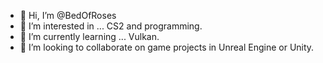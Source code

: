 - 👋 Hi, I’m @BedOfRoses
- 👀 I’m interested in ... CS2 and programming.
- 🌱 I’m currently learning ... Vulkan.
- 💞️ I’m looking to collaborate on game projects in Unreal Engine or Unity.

<!---
BedOfRoses/BedOfRoses is a ✨ special ✨ repository because its `README.md` (this file) appears on your GitHub profile.
You can click the Preview link to take a look at your changes.
--->
